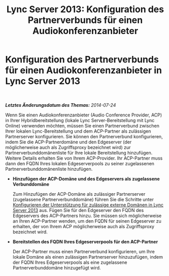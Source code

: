 ﻿---
title: 'Lync Server 2013: Konfiguration des Partnerverbunds für einen Audiokonferenzanbieter'
TOCTitle: Konfiguration des Partnerverbunds für einen Audiokonferenzanbieter
ms:assetid: 08dedcce-0d3f-45da-8282-cf2634a41665
ms:mtpsurl: https://technet.microsoft.com/de-de/library/Dn510996(v=OCS.15)
ms:contentKeyID: 59954035
ms.date: 06/01/2017
mtps_version: v=OCS.15
ms.translationtype: HT
---

# Konfiguration des Partnerverbunds für einen Audiokonferenzanbieter in Lync Server 2013

 

_**Letztes Änderungsdatum des Themas:** 2014-07-24_

Wenn Sie einen Audiokonferenzanbieter (Audio Conference Provider, ACP) in Ihrer Hybridbereitstellung (lokale Lync Server-Bereitstellung mit Lync Online) verwenden möchten, müssen Sie einen Partnerverbund zwischen Ihrer lokalen Lync-Bereitstellung und dem ACP-Partner als zulässigen Partnerserver konfigurieren. Sie können den Partnerverbund konfigurieren, indem Sie die ACP-Partnerdomäne und den Edgeserver (der möglicherweise auch als Zugriffsproxy bezeichnet wird) zur Partnerverbunddomänenliste für Ihre lokale Bereitstellung hinzufügen. Weitere Details erhalten Sie von Ihrem ACP-Provider. Ihr ACP-Partner muss dann den FQDN Ihres lokalen Edgeserverpools zu seiner zugelassenen Partnerverbunddomänenliste hinzufügen.

  - **Hinzufügen der ACP-Domäne und des Edgeservers als zugelassene Verbunddomäne**
    
    Zum Hinzufügen der ACP-Domäne als zulässiger Partnerserver (zugelassene Partnerverbunddomäne) führen Sie die Schritte unter [Konfigurieren der Unterstützung für zulässige externe Domänen in Lync Server 2013](lync-server-2013-configure-support-for-allowed-external-domains.md) aus. Fügen Sie für den Edgeserver den FQDN des Edgeservers des ACP-Partners hinzu. Sie müssen sich möglicherweise an Ihren ACP-Partner wenden, um den FQDN für seinen Edgeserver zu erhalten, der von Ihrem ACP möglicherweise auch als Zugriffsproxy bezeichnet wird.

  - **Bereitstellen des FQDN Ihres Edgeserverpools für den ACP-Partner**
    
    Der ACP-Partner muss einen Partnerverbund konfigurieren, um Ihre lokale Domäne als einen zulässigen Partnerserver hinzuzufügen, indem der FQDN Ihres Edgeserverpools als eine zugelassene Partnerverbunddomäne hinzugefügt wird.

